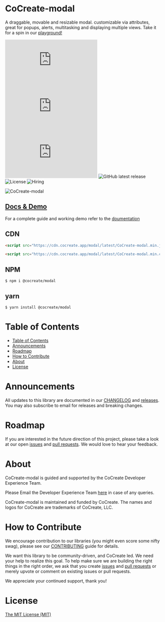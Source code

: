 # CoCreate-modal

A draggable, movable and resizable modal. customizable via attributes, great for popups, alerts, multitasking and displaying multiple views. Take it for a spin in our [playground!](https://cocreate.app/docs/modal)

![minified](https://img.badgesize.io/https://cdn.cocreate.app/modal/latest/CoCreate-modal.min.js?style=flat-square&label=minified&color=orange)
![gzip](https://img.badgesize.io/https://cdn.cocreate.app/modal/latest/CoCreate-modal.min.js?compression=gzip&style=flat-square&label=gzip&color=yellow)
![brotli](https://img.badgesize.io/https://cdn.cocreate.app/modal/latest/CoCreate-modal.min.js?compression=brotli&style=flat-square&label=brotli)
![GitHub latest release](https://img.shields.io/github/v/release/CoCreate-app/CoCreate-modal?style=flat-square)
![License](https://img.shields.io/github/license/CoCreate-app/CoCreate-modal?style=flat-square)
![Hiring](https://img.shields.io/static/v1?style=flat-square&label=&message=Hiring&color=blueviolet)

![CoCreate-modal](https://cdn.cocreate.app/docs/CoCreate-modal.gif)

## [Docs & Demo](https://cocreate.app/docs/modal)

For a complete guide and working demo refer to the [doumentation](https://cocreate.app/docs/modal)

## CDN

```html
<script src="https://cdn.cocreate.app/modal/latest/CoCreate-modal.min.js"></script>
```

```html
<script src="https://cdn.cocreate.app/modal/latest/CoCreate-modal.min.css"></script>
```

## NPM

```shell
$ npm i @cocreate/modal
```

## yarn

```shell
$ yarn install @cocreate/modal
```

# Table of Contents

- [Table of Contents](#table-of-contents)
- [Announcements](#announcements)
- [Roadmap](#roadmap)
- [How to Contribute](#how-to-contribute)
- [About](#about)
- [License](#license)

<a name="announcements"></a>

# Announcements

All updates to this library are documented in our [CHANGELOG](https://github.com/CoCreate-app/CoCreate-modal/blob/master/CHANGELOG.md) and [releases](https://github.com/CoCreate-app/CoCreate-modal/releases). You may also subscribe to email for releases and breaking changes.

<a name="roadmap"></a>

# Roadmap

If you are interested in the future direction of this project, please take a look at our open [issues](https://github.com/CoCreate-app/CoCreate-modal/issues) and [pull requests](https://github.com/CoCreate-app/CoCreate-modal/pulls). We would love to hear your feedback.

<a name="about"></a>

# About

CoCreate-modal is guided and supported by the CoCreate Developer Experience Team.

Please Email the Developer Experience Team [here](mailto:develop@cocreate.app) in case of any queries.

CoCreate-modal is maintained and funded by CoCreate. The names and logos for CoCreate are trademarks of CoCreate, LLC.

<a name="contribute"></a>

# How to Contribute

We encourage contribution to our libraries (you might even score some nifty swag), please see our [CONTRIBUTING](https://github.com/CoCreate-app/CoCreate-modal/blob/master/CONTRIBUTING.md) guide for details.

We want this library to be community-driven, and CoCreate led. We need your help to realize this goal. To help make sure we are building the right things in the right order, we ask that you create [issues](https://github.com/CoCreate-app/CoCreate-modal/issues) and [pull requests](https://github.com/CoCreate-app/CoCreate-modal/pulls) or merely upvote or comment on existing issues or pull requests.

We appreciate your continued support, thank you!

# License

[The MIT License (MIT)](https://github.com/CoCreate-app/CoCreate-modal/blob/master/LICENSE)
